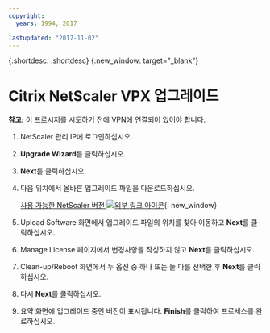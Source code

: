 ```yaml
---
copyright:
  years: 1994, 2017

lastupdated: "2017-11-02"
---
```


{:shortdesc: .shortdesc}
{:new_window: target="_blank"}

# Citrix NetScaler VPX 업그레이드

**참고:** 이 프로시저를 시도하기 전에 VPN에 연결되어 있어야 합니다.

1. NetScaler 관리 IP에 로그인하십시오.
2. **Upgrade Wizard**를 클릭하십시오.
3. **Next**를 클릭하십시오. 
4. 다음 위치에서 올바른 업그레이드 파일을 다운로드하십시오.

	[사용 가능한 NetScaler 버전 ![외부 링크 아이콘](../../icons/launch-glyph.svg "외부 링크 아이콘")](http://downloads.softlayer.local/citrix/netscaler/){: new_window}

5. Upload Software 화면에서 업그레이드 파일의 위치를 찾아 이동하고 **Next**를 클릭하십시오.
6. Manage License 페이지에서 변경사항을 작성하지 않고 **Next**를 클릭하십시오.
7. Clean-up/Reboot 화면에서 두 옵션 중 하나 또는 둘 다를 선택한 후 **Next**를 클릭하십시오.
8. 다시 **Next**를 클릭하십시오. 
9. 요약 화면에 업그레이드 중인 버전이 표시됩니다. **Finish**를 클릭하여 프로세스를 완료하십시오.
